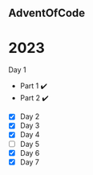 ## AdventOfCode

# 2023
Day 1  
  - Part 1 :heavy_check_mark: 
  - Part 2 :heavy_check_mark: 
- [x] Day 2
- [x] Day 3
- [x] Day 4
- [ ] Day 5
- [x] Day 6
- [x] Day 7
